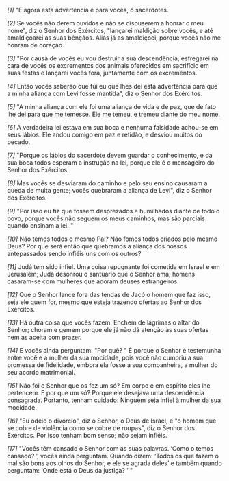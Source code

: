 *[1]* "E agora esta advertência é para vocês, ó sacerdotes.

*[2]* Se vocês não derem ouvidos e não se dispuserem a honrar o meu nome", diz o Senhor dos Exércitos, "lançarei maldição sobre vocês, e até amaldiçoarei as suas bênçãos. Aliás já as amaldiçoei, porque vocês não me honram de coração.

*[3]* "Por causa de vocês eu vou destruir a sua descendência; esfregarei na cara de vocês os excrementos dos animais oferecidos em sacrifício em suas festas e lançarei vocês fora, juntamente com os excrementos.

*[4]* Então vocês saberão que fui eu que lhes dei esta advertência para que a minha aliança com Levi fosse mantida", diz o Senhor dos Exércitos.

*[5]* "A minha aliança com ele foi uma aliança de vida e de paz, que de fato lhe dei para que me temesse. Ele me temeu, e tremeu diante do meu nome.

*[6]* A verdadeira lei estava em sua boca e nenhuma falsidade achou-se em seus lábios. Ele andou comigo em paz e retidão, e desviou muitos do pecado.

*[7]* "Porque os lábios do sacerdote devem guardar o conhecimento, e da sua boca todos esperam a instrução na lei, porque ele é o mensageiro do Senhor dos Exércitos.

*[8]* Mas vocês se desviaram do caminho e pelo seu ensino causaram a queda de muita gente; vocês quebraram a aliança de Levi", diz o Senhor dos Exércitos.

*[9]* "Por isso eu fiz que fossem desprezados e humilhados diante de todo o povo, porque vocês não seguem os meus caminhos, mas são parciais quando ensinam a lei. "

*[10]* Não temos todos o mesmo Pai? Não fomos todos criados pelo mesmo Deus? Por que será então que quebramos a aliança dos nossos antepassados sendo infiéis uns com os outros?

*[11]* Judá tem sido infiel. Uma coisa repugnante foi cometida em Israel e em Jerusalém; Judá desonrou o santuário que o Senhor ama; homens casaram-se com mulheres que adoram deuses estrangeiros.

*[12]* Que o Senhor lance fora das tendas de Jacó o homem que faz isso, seja ele quem for, mesmo que esteja trazendo ofertas ao Senhor dos Exércitos.

*[13]* Há outra coisa que vocês fazem: Enchem de lágrimas o altar do Senhor; choram e gemem porque ele já não dá atenção às suas ofertas nem as aceita com prazer.

*[14]* E vocês ainda perguntam: "Por quê? " É porque o Senhor é testemunha entre você e a mulher da sua mocidade, pois você não cumpriu a sua promessa de fidelidade, embora ela fosse a sua companheira, a mulher do seu acordo matrimonial.

*[15]* Não foi o Senhor que os fez um só? Em corpo e em espírito eles lhe pertencem. E por que um só? Porque ele desejava uma descendência consagrada. Portanto, tenham cuidado: Ninguém seja infiel à mulher da sua mocidade.

*[16]* "Eu odeio o divórcio", diz o Senhor, o Deus de Israel, e "o homem que se cobre de violência como se cobre de roupas", diz o Senhor dos Exércitos. Por isso tenham bom senso; não sejam infiéis.

*[17]* "Vocês têm cansado o Senhor com as suas palavras. ‘Como o temos cansado? ’, vocês ainda perguntam. Quando dizem: ‘Todos os que fazem o mal são bons aos olhos do Senhor, e ele se agrada deles’ e também quando perguntam: ‘Onde está o Deus da justiça? ’ "

